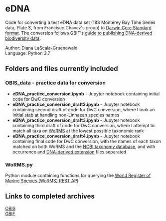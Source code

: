 # eDNA

Code for converting a test eDNA data set (18S Monterey Bay Time Series data, Plate S, from Francisco Chavez's group) to [Darwin Core Standard format](https://dwc.tdwg.org/terms/#occurrence). The conversion follows GBIF's [guide to publishing DNA-derived biodiversity data](https://docs.gbif.org/publishing-dna-derived-data/1.0/en/).

Author: Diana LaScala-Gruenewald <br>
Language: Python 3.7

## Folders and files currently included

### OBIS_data - practice data for conversion
- **eDNA_practice_conversion.ipynb** - Jupyter notebook containing initial code for DwC conversion
- **eDNA_practice_conversion_draft2.ipynb** - Jupyter notebook containing second draft of code for DwC conversion, where I took an initial stab at handling non-Linnaean species names
- **eDNA_practice_conversion_draft3.ipynb** - Jupyter notebook containing third draft of code for DwC conversion, where I attempt to match all taxa on [WoRMS](http://www.marinespecies.org/) at the lowest possible taxonomic rank
- **eDNA_practice_conversion_draft4.ipynb** - Jupyter notebook containing final code for DwC conversion, with the names of each taxon matched on both WoRMS and the [NCBI taxonomy database](https://www.ncbi.nlm.nih.gov/taxonomy), and with occurrence and [DNA-derived extension](https://tools.gbif.org/dwca-validator/extension.do?id=http://rs.gbif.org/terms/1.0/DNADerivedData) files separated

### WoRMS.py

Python module containing functions for querying the [World Register of Marine Species (WoRMS) REST API](http://www.marinespecies.org/rest/).

## Links to completed archives

[OBIS](https://obis.org/dataset/62b97724-da17-4ca7-9b26-b2a22aeaab51) <br>
[GBIF](https://www.gbif.org/dataset/e0b59ee7-19ae-4eb0-9217-33317fb50d47)
